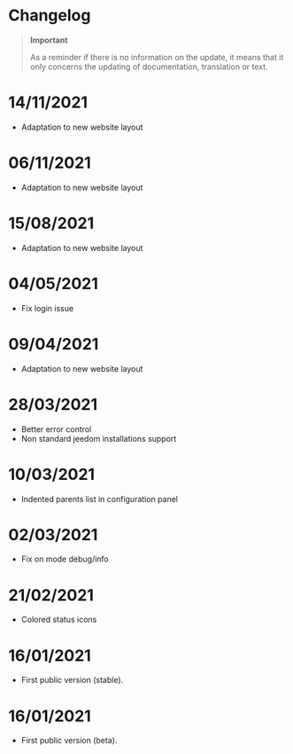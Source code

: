 # Changelog 

>**Important**
>
>As a reminder if there is no information on the update, it means that it only concerns the updating of documentation, translation or text.

# 14/11/2021
- Adaptation to new website layout

# 06/11/2021
- Adaptation to new website layout

# 15/08/2021
- Adaptation to new website layout

# 04/05/2021
- Fix login issue

# 09/04/2021
- Adaptation to new website layout

# 28/03/2021
- Better error control
- Non standard jeedom installations support

# 10/03/2021
- Indented parents list in configuration panel

# 02/03/2021
- Fix on mode debug/info

# 21/02/2021
- Colored status icons

# 16/01/2021
- First public version (stable).

# 16/01/2021
- First public version (beta).
